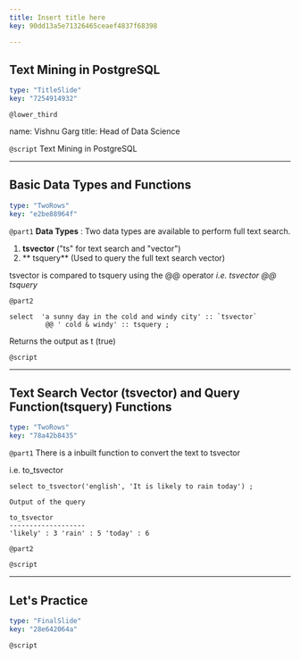 ```yaml
---
title: Insert title here
key: 90dd13a5e71326465ceaef4837f68398

---
```

## Text Mining in PostgreSQL

```yaml
type: "TitleSlide"
key: "7254914932"
```

`@lower_third`

name: Vishnu Garg
title: Head of Data Science


`@script`
Text Mining in PostgreSQL


---
## Basic Data Types and Functions

```yaml
type: "TwoRows"
key: "e2be88964f"
```

`@part1`
**Data Types** : Two data types are available to perform full text search.

1. **tsvector** ("ts" for text search and "vector")
2. ** tsquery** (Used to query the full text search vector)


tsvector is compared to tsquery using the @@ operator 
_i.e. tsvector @@ tsquery_


`@part2`
```
select  'a sunny day in the cold and windy city' :: `tsvector`
         @@ ' cold & windy' :: tsquery ;
```
Returns the output as t (true)


`@script`



---
## Text Search Vector (tsvector) and Query Function(tsquery) Functions



```yaml
type: "TwoRows"
key: "78a42b8435"
```

`@part1`
There is a inbuilt function to convert the text to tsvector

i.e. to_tsvector

```
select to_tsvector('english', 'It is likely to rain today') ;

Output of the query

to_tsvector
-------------------
'likely' : 3 'rain' : 5 'today' : 6

```


`@part2`



`@script`



---
## Let's Practice

```yaml
type: "FinalSlide"
key: "28e642064a"
```

`@script`


